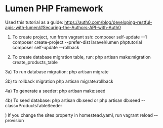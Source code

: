 # Lumen PHP Framework

Used this tutorial as a guide: 
https://auth0.com/blog/developing-restful-apis-with-lumen/#Securing-the-Authors-API-with-Auth0

1) To create project, run from vagrant ssh:
composer self-update --1
composer create-project --prefer-dist laravel/lumen phptutorial
composer self-update --rollback

2) To create database migration table, run:
php artisan make:migration create_products_table

3a) To run database migration:
php artisan migrate

3b) to rollback migration
php artisan migrate:rollback

4a) To generate a seeder:
php artisan make:seed

4b) To seed database:
php artisan db:seed
or 
php artisan db:seed --class=ProductsTableSeeder

) If you change the sites property in homestead.yaml, run
vagrant reload --provision